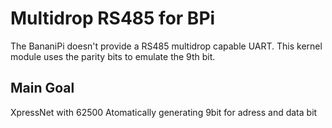 Multidrop RS485 for BPi
=======================

The BananiPi doesn't provide a RS485 multidrop capable UART. This kernel module uses the parity bits to emulate the 9th bit.

Main Goal
---------

XpressNet with 62500
Atomatically generating 9bit for adress and data bit


